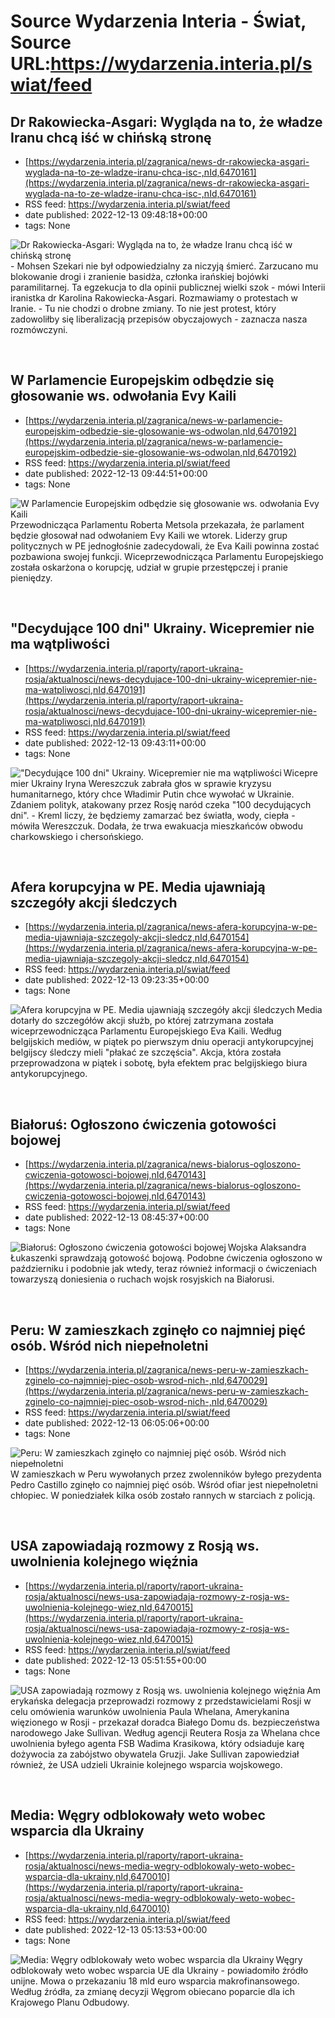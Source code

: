 # Source Wydarzenia Interia - Świat, Source URL:https://wydarzenia.interia.pl/swiat/feed

## Dr Rakowiecka-Asgari: Wygląda na to, że władze Iranu chcą iść w chińską stronę
 - [https://wydarzenia.interia.pl/zagranica/news-dr-rakowiecka-asgari-wyglada-na-to-ze-wladze-iranu-chca-isc-,nId,6470161](https://wydarzenia.interia.pl/zagranica/news-dr-rakowiecka-asgari-wyglada-na-to-ze-wladze-iranu-chca-isc-,nId,6470161)
 - RSS feed: https://wydarzenia.interia.pl/swiat/feed
 - date published: 2022-12-13 09:48:18+00:00
 - tags: None

<p><a href="https://wydarzenia.interia.pl/zagranica/news-dr-rakowiecka-asgari-wyglada-na-to-ze-wladze-iranu-chca-isc-,nId,6470161"><img align="left" alt="Dr Rakowiecka-Asgari: Wygląda na to, że władze Iranu chcą iść w chińską stronę" src="https://i.iplsc.com/dr-rakowiecka-asgari-wyglada-na-to-ze-wladze-iranu-chca-isc/000GHBSDHB6VX4P8-C321.jpg" /></a>- Mohsen Szekari nie był odpowiedzialny za niczyją śmierć. Zarzucano mu blokowanie drogi i zranienie basidża, członka irańskiej bojówki paramilitarnej. Ta egzekucja to dla opinii publicznej wielki szok - mówi Interii iranistka dr Karolina Rakowiecka-Asgari. Rozmawiamy o protestach w Iranie. - Tu nie chodzi o drobne zmiany. To nie jest protest, który zadowoliłby się liberalizacją przepisów obyczajowych - zaznacza nasza rozmówczyni.</p><br clear="all" />

## W Parlamencie Europejskim odbędzie się głosowanie ws. odwołania Evy Kaili
 - [https://wydarzenia.interia.pl/zagranica/news-w-parlamencie-europejskim-odbedzie-sie-glosowanie-ws-odwolan,nId,6470192](https://wydarzenia.interia.pl/zagranica/news-w-parlamencie-europejskim-odbedzie-sie-glosowanie-ws-odwolan,nId,6470192)
 - RSS feed: https://wydarzenia.interia.pl/swiat/feed
 - date published: 2022-12-13 09:44:51+00:00
 - tags: None

<p><a href="https://wydarzenia.interia.pl/zagranica/news-w-parlamencie-europejskim-odbedzie-sie-glosowanie-ws-odwolan,nId,6470192"><img align="left" alt="W Parlamencie Europejskim odbędzie się głosowanie ws. odwołania Evy Kaili" src="https://i.iplsc.com/w-parlamencie-europejskim-odbedzie-sie-glosowanie-ws-odwolan/000GHBSEANHDG4B9-C321.jpg" /></a>Przewodnicząca Parlamentu Roberta Metsola przekazała, że parlament będzie głosował nad odwołaniem Evy Kaili we wtorek. Liderzy grup politycznych w PE jednogłośnie zadecydowali, że Eva Kaili powinna zostać pozbawiona swojej funkcji. Wiceprzewodnicząca Parlamentu Europejskiego została oskarżona o korupcję, udział w grupie przestępczej i pranie pieniędzy. </p><br clear="all" />

## "Decydujące 100 dni" Ukrainy. Wicepremier nie ma wątpliwości
 - [https://wydarzenia.interia.pl/raporty/raport-ukraina-rosja/aktualnosci/news-decydujace-100-dni-ukrainy-wicepremier-nie-ma-watpliwosci,nId,6470191](https://wydarzenia.interia.pl/raporty/raport-ukraina-rosja/aktualnosci/news-decydujace-100-dni-ukrainy-wicepremier-nie-ma-watpliwosci,nId,6470191)
 - RSS feed: https://wydarzenia.interia.pl/swiat/feed
 - date published: 2022-12-13 09:43:11+00:00
 - tags: None

<p><a href="https://wydarzenia.interia.pl/raporty/raport-ukraina-rosja/aktualnosci/news-decydujace-100-dni-ukrainy-wicepremier-nie-ma-watpliwosci,nId,6470191"><img align="left" alt="&quot;Decydujące 100 dni&quot; Ukrainy. Wicepremier nie ma wątpliwości" src="https://i.iplsc.com/decydujace-100-dni-ukrainy-wicepremier-nie-ma-watpliwosci/000EPZB9O4LOKTHX-C321.jpg" /></a>Wicepremier Ukrainy Iryna Wereszczuk zabrała głos w sprawie kryzysu humanitarnego, który chce Władimir Putin chce wywołać w Ukrainie. Zdaniem polityk, atakowany przez Rosję naród czeka &quot;100 decydujących dni&quot;. -  Kreml liczy, że będziemy zamarzać bez światła, wody, ciepła - mówiła Wereszczuk. Dodała, że trwa ewakuacja mieszkańców obwodu charkowskiego i chersońskiego.</p><br clear="all" />

## Afera korupcyjna w PE. Media ujawniają szczegóły akcji śledczych
 - [https://wydarzenia.interia.pl/zagranica/news-afera-korupcyjna-w-pe-media-ujawniaja-szczegoly-akcji-sledcz,nId,6470154](https://wydarzenia.interia.pl/zagranica/news-afera-korupcyjna-w-pe-media-ujawniaja-szczegoly-akcji-sledcz,nId,6470154)
 - RSS feed: https://wydarzenia.interia.pl/swiat/feed
 - date published: 2022-12-13 09:23:35+00:00
 - tags: None

<p><a href="https://wydarzenia.interia.pl/zagranica/news-afera-korupcyjna-w-pe-media-ujawniaja-szczegoly-akcji-sledcz,nId,6470154"><img align="left" alt="Afera korupcyjna w PE. Media ujawniają szczegóły akcji śledczych" src="https://i.iplsc.com/afera-korupcyjna-w-pe-media-ujawniaja-szczegoly-akcji-sledcz/000GHBENK641WFFW-C321.jpg" /></a>Media dotarły do szczegółów akcji służb, po której zatrzymana została wiceprzewodnicząca Parlamentu Europejskiego Eva Kaili. Według belgijskich mediów, w piątek po pierwszym dniu operacji antykorupcyjnej belgijscy śledczy mieli &quot;płakać ze szczęścia&quot;. Akcja, która została przeprowadzona w piątek i sobotę, była efektem prac belgijskiego biura antykorupcyjnego.</p><br clear="all" />

## Białoruś: Ogłoszono ćwiczenia gotowości bojowej
 - [https://wydarzenia.interia.pl/zagranica/news-bialorus-ogloszono-cwiczenia-gotowosci-bojowej,nId,6470143](https://wydarzenia.interia.pl/zagranica/news-bialorus-ogloszono-cwiczenia-gotowosci-bojowej,nId,6470143)
 - RSS feed: https://wydarzenia.interia.pl/swiat/feed
 - date published: 2022-12-13 08:45:37+00:00
 - tags: None

<p><a href="https://wydarzenia.interia.pl/zagranica/news-bialorus-ogloszono-cwiczenia-gotowosci-bojowej,nId,6470143"><img align="left" alt="Białoruś: Ogłoszono ćwiczenia gotowości bojowej" src="https://i.iplsc.com/bialorus-ogloszono-cwiczenia-gotowosci-bojowej/000GHBAOVAVHUSGU-C321.jpg" /></a>Wojska Alaksandra Łukaszenki sprawdzają gotowość bojową. Podobne ćwiczenia ogłoszono w październiku i podobnie jak wtedy, teraz również informacji o ćwiczeniach towarzyszą doniesienia o ruchach wojsk rosyjskich na Białorusi.</p><br clear="all" />

## Peru: W zamieszkach zginęło co najmniej pięć osób. Wśród nich niepełnoletni
 - [https://wydarzenia.interia.pl/zagranica/news-peru-w-zamieszkach-zginelo-co-najmniej-piec-osob-wsrod-nich-,nId,6470029](https://wydarzenia.interia.pl/zagranica/news-peru-w-zamieszkach-zginelo-co-najmniej-piec-osob-wsrod-nich-,nId,6470029)
 - RSS feed: https://wydarzenia.interia.pl/swiat/feed
 - date published: 2022-12-13 06:05:06+00:00
 - tags: None

<p><a href="https://wydarzenia.interia.pl/zagranica/news-peru-w-zamieszkach-zginelo-co-najmniej-piec-osob-wsrod-nich-,nId,6470029"><img align="left" alt="Peru: W zamieszkach zginęło co najmniej pięć osób. Wśród nich niepełnoletni" src="https://i.iplsc.com/peru-w-zamieszkach-zginelo-co-najmniej-piec-osob-wsrod-nich/000GHAAD6FO293QE-C321.jpg" /></a>W zamieszkach w Peru wywołanych przez zwolenników byłego prezydenta Pedro Castillo zginęło co najmniej pięć osób. Wśród ofiar jest niepełnoletni chłopiec. W poniedziałek kilka osób zostało rannych w starciach z policją. </p><br clear="all" />

## USA zapowiadają rozmowy z Rosją ws. uwolnienia kolejnego więźnia
 - [https://wydarzenia.interia.pl/raporty/raport-ukraina-rosja/aktualnosci/news-usa-zapowiadaja-rozmowy-z-rosja-ws-uwolnienia-kolejnego-wiez,nId,6470015](https://wydarzenia.interia.pl/raporty/raport-ukraina-rosja/aktualnosci/news-usa-zapowiadaja-rozmowy-z-rosja-ws-uwolnienia-kolejnego-wiez,nId,6470015)
 - RSS feed: https://wydarzenia.interia.pl/swiat/feed
 - date published: 2022-12-13 05:51:55+00:00
 - tags: None

<p><a href="https://wydarzenia.interia.pl/raporty/raport-ukraina-rosja/aktualnosci/news-usa-zapowiadaja-rozmowy-z-rosja-ws-uwolnienia-kolejnego-wiez,nId,6470015"><img align="left" alt="USA zapowiadają rozmowy z Rosją ws. uwolnienia kolejnego więźnia" src="https://i.iplsc.com/usa-zapowiadaja-rozmowy-z-rosja-ws-uwolnienia-kolejnego-wiez/000GHA8GO4H30SYJ-C321.jpg" /></a>Amerykańska delegacja przeprowadzi rozmowy z przedstawicielami Rosji w celu omówienia warunków uwolnienia Paula Whelana, Amerykanina więzionego w Rosji - przekazał doradca Białego Domu ds. bezpieczeństwa narodowego Jake Sullivan. Według agencji Reutera Rosja za Whelana chce uwolnienia byłego agenta FSB Wadima Krasikowa, który odsiaduje karę dożywocia za zabójstwo obywatela Gruzji. Jake Sullivan zapowiedział również, że USA udzieli Ukrainie kolejnego wsparcia wojskowego. </p><br clear="all" />

## Media: Węgry odblokowały weto wobec wsparcia dla Ukrainy
 - [https://wydarzenia.interia.pl/raporty/raport-ukraina-rosja/aktualnosci/news-media-wegry-odblokowaly-weto-wobec-wsparcia-dla-ukrainy,nId,6470010](https://wydarzenia.interia.pl/raporty/raport-ukraina-rosja/aktualnosci/news-media-wegry-odblokowaly-weto-wobec-wsparcia-dla-ukrainy,nId,6470010)
 - RSS feed: https://wydarzenia.interia.pl/swiat/feed
 - date published: 2022-12-13 05:13:53+00:00
 - tags: None

<p><a href="https://wydarzenia.interia.pl/raporty/raport-ukraina-rosja/aktualnosci/news-media-wegry-odblokowaly-weto-wobec-wsparcia-dla-ukrainy,nId,6470010"><img align="left" alt="Media: Węgry odblokowały weto wobec wsparcia dla Ukrainy" src="https://i.iplsc.com/media-wegry-odblokowaly-weto-wobec-wsparcia-dla-ukrainy/000GHA84MDYT7J2R-C321.jpg" /></a>Węgry odblokowały weto wobec wsparcia UE dla Ukrainy - powiadomiło źródło unijne. Mowa o przekazaniu 18 mld euro wsparcia makrofinansowego. Według źródła, za zmianę decyzji Węgrom obiecano poparcie dla ich Krajowego Planu Odbudowy.</p><br clear="all" />
